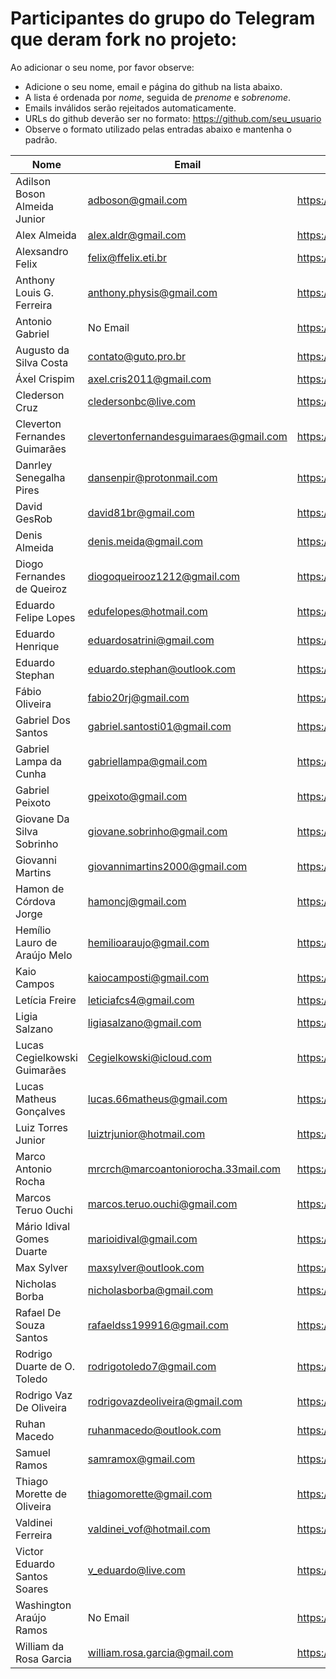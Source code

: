 ﻿# Participantes do grupo do Telegram que deram fork no projeto:

Ao adicionar o seu nome, por favor observe:

* Adicione o seu nome, email e página do github na lista abaixo.
* A lista é ordenada por *nome*, seguida de *prenome* e *sobrenome*.
* Emails inválidos serão rejeitados automaticamente.
* URLs do github deverão ser no formato: https://github.com/seu_usuario
* Observe o formato utilizado pelas entradas abaixo e mantenha o padrão.

| Nome                          | Email                                 | Github Page                           |
| ----------------------------- | ------------------------------------- | ------------------------------------- |
| Adilson Boson Almeida Junior  | adboson@gmail.com                     | https://github.com/adboson            |
| Alex Almeida                  | alex.aldr@gmail.com                   | https://github.com/alexaldr           |
| Alexsandro Felix              | felix@ffelix.eti.br                   | https://github.com/asfelix            |
| Anthony Louis G. Ferreira     | anthony.physis@gmail.com              | https://github.com/anthonyfisicabsb   |
| Antonio Gabriel               | No Email                              | https://github.com/presstart          |
| Augusto da Silva Costa        | contato@guto.pro.br                   | https://github.com/gutocosta          |
| Áxel Crispim                  | axel.cris2011@gmail.com               | https://github.com/ZartRock           |
| Clederson Cruz                | cledersonbc@live.com                  | https://github.com/Cledersonbc        |
| Cleverton Fernandes Guimarães | clevertonfernandesguimaraes@gmail.com | https://github.com/cfguimaraes        |
| Danrley Senegalha Pires       | dansenpir@protonmail.com              | https://github.com/dansenpir          |
| David GesRob                  | david81br@gmail.com                   | https://github.com/david81brs         |
| Denis Almeida                 | denis.meida@gmail.com                 | https://github.com/denisvba           |
| Diogo Fernandes de Queiroz    | diogoqueirooz1212@gmail.com           | https://github.com/Diogo-Queiroz      |
| Eduardo Felipe Lopes          | edufelopes@hotmail.com                | https://github.com/raikon55           |
| Eduardo Henrique              | eduardosatrini@gmail.com              | https://github.com/satrini            |
| Eduardo Stephan               | eduardo.stephan@outlook.com           | https://github.com/edustephan         |
| Fábio Oliveira                | fabio20rj@gmail.com                   | https://github.com/ffabiorj           |
| Gabriel Dos Santos            | gabriel.santosti01@gmail.com          | https://github.com/GabrielDS          |
| Gabriel Lampa da Cunha        | gabriellampa@gmail.com                | https://github.com/icaroraci/         |
| Gabriel Peixoto               | gpeixoto@gmail.com                    | https://github.com/neuraman           |
| Giovane Da Silva Sobrinho     | giovane.sobrinho@gmail.com            | https://github.com/eu447              |
| Giovanni Martins              | giovannimartins2000@gmail.com         | https://github.com/GiovanniSM20       |
| Hamon de Córdova Jorge        | hamoncj@gmail.com                     | https://github.com/hamonCordova       |
| Hemílio Lauro de Araújo Melo  | hemilioaraujo@gmail.com               | https://github.com/hemilioaraujo      |
| Kaio Campos                   | kaiocamposti@gmail.com                | https://github.com/kaiocampos         |
| Letícia Freire                | leticiafcs4@gmail.com                 | https://github.com/leticia-freire     |
| Ligia Salzano                 | ligiasalzano@gmail.com                | https://github.com/ligiasalzano       |
| Lucas Cegielkowski Guimarães  | Cegielkowski@icloud.com               | https://github.com/Cegielkowski       |
| Lucas Matheus Gonçalves       | lucas.66matheus@gmail.com             | https://github.com/LucasGon7          |
| Luiz Torres Junior            | luiztrjunior@hotmail.com              | https://github.com/luiztorresjr       |
| Marco Antonio Rocha           | mrcrch@marcoantoniorocha.33mail.com   | https://github.com/mrcrch             |
| Marcos Teruo Ouchi            | marcos.teruo.ouchi@gmail.com          | https://github.com/nixware            |
| Mário Idival Gomes Duarte     | marioidival@gmail.com                 | https://github.com/marioidival        |
| Max Sylver                    | maxsylver@outlook.com                 | https://github.com/MaxTgr             |
| Nicholas Borba                | nicholasborba@gmail.com               | https://github.com/nkborba            |
| Rafael De Souza Santos        | rafaeldss199916@gmail.com             | https://github.com/RafaelDSS          |
| Rodrigo Duarte de O. Toledo   | rodrigotoledo7@gmail.com              | https://github.com/rodrigotoledo7     |
| Rodrigo Vaz De Oliveira       | rodrigovazdeoliveira@gmail.com        | https://github.com/RodrigoVazOliveira |
| Ruhan Macedo                  | ruhanmacedo@outlook.com               | https://github.com/ruhanmacedo        |
| Samuel Ramos                  | samramox@gmail.com                    | https://github.com/samuelramox        |
| Thiago Morette de Oliveira    | thiagomorette@gmail.com               | https://github.com/Morette            |
| Valdinei Ferreira             | valdinei_vof@hotmail.com              | https://github.com/valdinei11         |
| Victor Eduardo Santos Soares  | v_eduardo@live.com                    | https://github.com/veduardo93         |
| Washington Araújo Ramos       | No Email                              | https://github.com/WashingtonARamos   |
| William da Rosa Garcia        | william.rosa.garcia@gmail.com         | https://github.com/phewill            |
